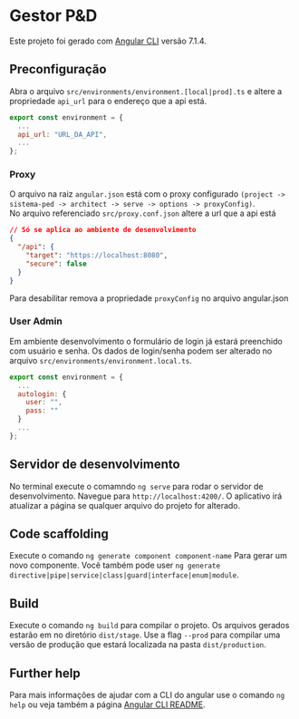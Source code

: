# Gestor P&D

Este projeto foi gerado com [Angular CLI](https://github.com/angular/angular-cli) versão 7.1.4.

## Preconfiguração

Abra o arquivo `src/environments/environment.[local|prod].ts` e altere a propriedade `api_url` para o endereço que a api está.

```js
export const environment = {
  ...
  api_url: "URL_DA_API",
  ...
};
```

### Proxy

O arquivo na raiz `angular.json` está com o proxy configurado `(project -> sistema-ped -> architect -> serve -> options -> proxyConfig)`. \
No arquivo referenciado `src/proxy.conf.json` altere a url que a api está

```json
// Só se aplica ao ambiente de desenvolvimento
{
  "/api": {
    "target": "https://localhost:8080",
    "secure": false
  }
}
```

Para desabilitar remova a propriedade `proxyConfig` no arquivo angular.json

### User Admin

Em ambiente desenvolvimento o formulário de login já estará preenchido com usuário e senha. Os dados de login/senha podem ser alterado no arquivo `src/environments/environment.local.ts`.

```js
export const environment = {
  ...
  autologin: {
    user: "",
    pass: ""
  }
  ...
};
```

## Servidor de desenvolvimento

No terminal execute o comamndo `ng serve` para rodar o servidor de desenvolvimento. Navegue para `http://localhost:4200/`. O aplicativo irá atualizar a página se qualquer arquivo do projeto for alterado.

## Code scaffolding

Execute o comando `ng generate component component-name` Para gerar um novo componente. Você também pode user `ng generate directive|pipe|service|class|guard|interface|enum|module`.

## Build

Execute o comando `ng build` para compilar o projeto. Os arquivos gerados estarão em no diretório `dist/stage`. Use a flag `--prod` para compilar uma versão de produção que estará localizada na pasta `dist/production`.

## Further help

Para mais informações de ajudar com a CLI do angular use o comando `ng help` ou veja também a página [Angular CLI README](https://github.com/angular/angular-cli/blob/master/README.md).
